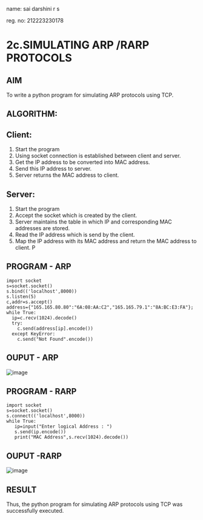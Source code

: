 name: sai darshini r s

reg. no: 212223230178
# 2c.SIMULATING ARP /RARP PROTOCOLS
## AIM
To write a python program for simulating ARP protocols using TCP.
## ALGORITHM:
## Client:
1. Start the program
2. Using socket connection is established between client and server.
3. Get the IP address to be converted into MAC address.
4. Send this IP address to server.
5. Server returns the MAC address to client.
## Server:
1. Start the program
2. Accept the socket which is created by the client.
3. Server maintains the table in which IP and corresponding MAC addresses are
stored.
4. Read the IP address which is send by the client.
5. Map the IP address with its MAC address and return the MAC address to client.
P
## PROGRAM - ARP
```
import socket 
s=socket.socket() 
s.bind(('localhost',8000)) 
s.listen(5) 
c,addr=s.accept() 
address={"165.165.80.80":"6A:08:AA:C2","165.165.79.1":"8A:BC:E3:FA"}; 
while True: 
  ip=c.recv(1024).decode() 
  try: 
    c.send(address[ip].encode()) 
  except KeyError: 
    c.send("Not Found".encode())
```
## OUPUT - ARP
![image](https://github.com/AasrithSairam/2c.ARP_RARP_PROTOCOLS/assets/139331438/0f1bb1bd-2c6d-4a69-a1be-0e321ac34d2c)

## PROGRAM - RARP
```
import socket
s=socket.socket()
s.connect(('localhost',8000))
while True:
   ip=input("Enter logical Address : ")
   s.send(ip.encode())
   print("MAC Address",s.recv(1024).decode())
```
## OUPUT -RARP
![image](https://github.com/AasrithSairam/2c.ARP_RARP_PROTOCOLS/assets/139331438/877cec7a-f701-4348-a85a-ac6114e1bdaf)

## RESULT
Thus, the python program for simulating ARP protocols using TCP was successfully 
executed.
